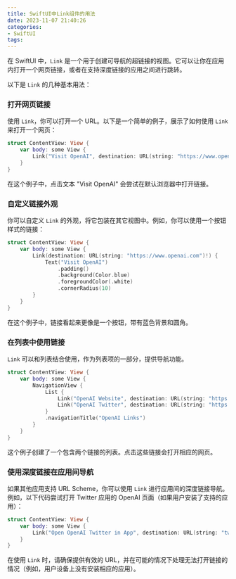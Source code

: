 ```yaml
---
title: SwiftUI中Link组件的用法
date: 2023-11-07 21:40:26
categories:
- SwiftUI
tags:
---
```

在 SwiftUI 中，`Link` 是一个用于创建可导航的超链接的视图。它可以让你在应用内打开一个网页链接，或者在支持深度链接的应用之间进行跳转。

以下是 `Link` 的几种基本用法：

### 打开网页链接

使用 `Link`，你可以打开一个 URL。以下是一个简单的例子，展示了如何使用 `Link` 来打开一个网页：

```swift
struct ContentView: View {
    var body: some View {
        Link("Visit OpenAI", destination: URL(string: "https://www.openai.com")!)
    }
}
```

在这个例子中，点击文本 "Visit OpenAI" 会尝试在默认浏览器中打开链接。

### 自定义链接外观

你可以自定义 `Link` 的外观，将它包装在其它视图中。例如，你可以使用一个按钮样式的链接：

```swift
struct ContentView: View {
    var body: some View {
        Link(destination: URL(string: "https://www.openai.com")!) {
            Text("Visit OpenAI")
                .padding()
                .background(Color.blue)
                .foregroundColor(.white)
                .cornerRadius(10)
        }
    }
}
```

在这个例子中，链接看起来更像是一个按钮，带有蓝色背景和圆角。

### 在列表中使用链接

`Link` 可以和列表结合使用，作为列表项的一部分，提供导航功能。

```swift
struct ContentView: View {
    var body: some View {
        NavigationView {
            List {
                Link("OpenAI Website", destination: URL(string: "https://www.openai.com")!)
                Link("OpenAI Twitter", destination: URL(string: "https://twitter.com/openai")!)
            }
            .navigationTitle("OpenAI Links")
        }
    }
}
```

这个例子创建了一个包含两个链接的列表。点击这些链接会打开相应的网页。

### 使用深度链接在应用间导航

如果其他应用支持 URL Scheme，你可以使用 `Link` 进行应用间的深度链接导航。例如，以下代码尝试打开 Twitter 应用的 OpenAI 页面（如果用户安装了支持的应用）：

```swift
struct ContentView: View {
    var body: some View {
        Link("Open OpenAI Twitter in App", destination: URL(string: "twitter://user?screen_name=openai")!)
    }
}
```

在使用 `Link` 时，请确保提供有效的 URL，并在可能的情况下处理无法打开链接的情况（例如，用户设备上没有安装相应的应用）。